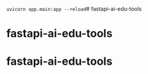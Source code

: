 ```uvicorn app.main:app --reload```# fastapi-ai-edu-tools
# fastapi-ai-edu-tools
# fastapi-ai-edu-tools
